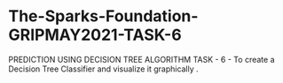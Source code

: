 # The-Sparks-Foundation-GRIPMAY2021-TASK-6
PREDICTION USING DECISION TREE ALGORITHM     TASK - 6 - To create a Decision Tree Classifier and visualize it graphically .
